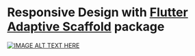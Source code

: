 # Responsive Design with [Flutter Adaptive Scaffold](https://pub.dev/packages/flutter_adaptive_scaffold) package

[![IMAGE ALT TEXT HERE](https://img.youtube.com/vi/VbCmrVp1pWY/0.jpg)](https://www.youtube.com/watch?v=VbCmrVp1pWY)

